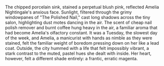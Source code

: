 The chipped porcelain sink, stained a perpetual blush pink, reflected Amelia Nightingale's anxious face.  Sunlight, filtered through the grimy windowpanes of "The Polished Nail," cast long shadows across the tiny salon, highlighting dust motes dancing in the air.  The scent of cheap nail polish remover and burnt coffee hung heavy in the air, a familiar aroma that had become Amelia's olfactory constant.  It was a Tuesday, the slowest day of the week, and Amelia, a manicurist with hands as nimble as they were stained, felt the familiar weight of boredom pressing down on her like a lead coat.  Outside, the city hummed with a life that felt impossibly vibrant, a stark contrast to the muted, pastel hues she dealt with inside. Her heart, however, felt a different shade entirely: a frantic, erratic magenta.
